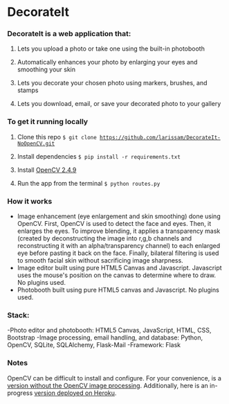 # DecorateIt

### DecorateIt is a web application that:
1. Lets you upload a photo or take one using the built-in photobooth

2. Automatically enhances your photo by enlarging your eyes and smoothing your skin

3. Lets you decorate your chosen photo using markers, brushes, and stamps

4. Lets you download, email, or save your decorated photo to your gallery


### To get it running locally

1. Clone this repo
<code>$ git clone https://github.com/larissam/DecorateIt-NoOpenCV.git </code>

2. Install dependencies
<code>$ pip install -r requirements.txt </code>

3. Install [OpenCV 2.4.9](http://opencv.org/downloads.html)

4. Run the app from the terminal
<code>$ python routes.py </code>


### How it works

- Image enhancement (eye enlargement and skin smoothing) done using OpenCV. First, OpenCV is used to detect the face and eyes. Then, it enlarges the eyes. To improve blending, it applies a transparency mask (created by deconstructing the image into r,g,b channels and reconstructing it with an alpha/transparency channel) to each enlarged eye before pasting it back on the face. Finally, bilateral filtering is used to smooth facial skin without sacrificing image sharpness.
- Image editor built using pure HTML5 Canvas and Javascript. Javascript uses the mouse's position on the canvas to determine where to draw. No plugins used.
- Photobooth built using pure HTML5 canvas and Javascript. No plugins used.

### Stack:
-Photo editor and photobooth: HTML5 Canvas, JavaScript, HTML, CSS, Bootstrap
-Image processing, email handling, and database: Python, OpenCV, SQLite, SQLAlchemy, Flask-Mail
-Framework: Flask


### Notes

OpenCV can be difficult to install and configure. For your convenience, is a [version without the OpenCV image processing](https://github.com/larissam/DecorateIt-NoOpenCV). Additionally, here is an in-progress [version deployed on Heroku](http://decorateit5.herokuapp.com/). 

